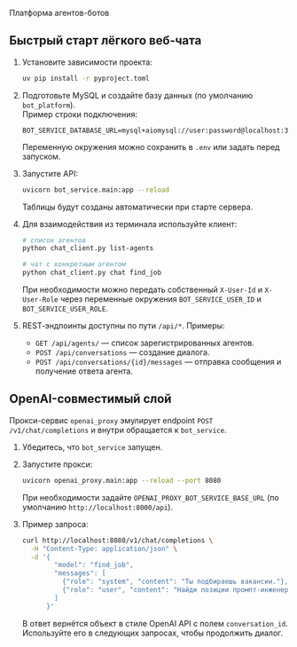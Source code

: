 Платформа агентов-ботов

## Быстрый старт лёгкого веб‑чата

1. Установите зависимости проекта:

   ```bash
   uv pip install -r pyproject.toml
   ```

2. Подготовьте MySQL и создайте базу данных (по умолчанию `bot_platform`).  
   Пример строки подключения:

   ```
   BOT_SERVICE_DATABASE_URL=mysql+aiomysql://user:password@localhost:3306/bot_platform
   ```

   Переменную окружения можно сохранить в `.env` или задать перед запуском.

3. Запустите API:

   ```bash
   uvicorn bot_service.main:app --reload
   ```

   Таблицы будут созданы автоматически при старте сервера.

4. Для взаимодействия из терминала используйте клиент:

   ```bash
   # список агентов
   python chat_client.py list-agents

   # чат с конкретным агентом
   python chat_client.py chat find_job
   ```

   При необходимости можно передать собственный `X-User-Id` и `X-User-Role` через переменные
   окружения `BOT_SERVICE_USER_ID` и `BOT_SERVICE_USER_ROLE`.

5. REST‑эндпоинты доступны по пути `/api/*`. Примеры:

   * `GET /api/agents/` — список зарегистрированных агентов.
   * `POST /api/conversations` — создание диалога.
   * `POST /api/conversations/{id}/messages` — отправка сообщения и получение ответа агента.

## OpenAI-совместимый слой

Прокси-сервис `openai_proxy` эмулирует endpoint `POST /v1/chat/completions` и внутри обращается к `bot_service`.

1. Убедитесь, что `bot_service` запущен.
2. Запустите прокси:

   ```bash
   uvicorn openai_proxy.main:app --reload --port 8080
   ```

   При необходимости задайте `OPENAI_PROXY_BOT_SERVICE_BASE_URL` (по умолчанию `http://localhost:8000/api`).

3. Пример запроса:

   ```bash
   curl http://localhost:8080/v1/chat/completions \
     -H "Content-Type: application/json" \
     -d '{
           "model": "find_job",
           "messages": [
             {"role": "system", "content": "Ты подбираешь вакансии."},
             {"role": "user", "content": "Найди позиции промпт-инженера."}
           ]
         }'
   ```

   В ответ вернётся объект в стиле OpenAI API c полем `conversation_id`. Используйте его в следующих запросах, чтобы продолжить диалог.
